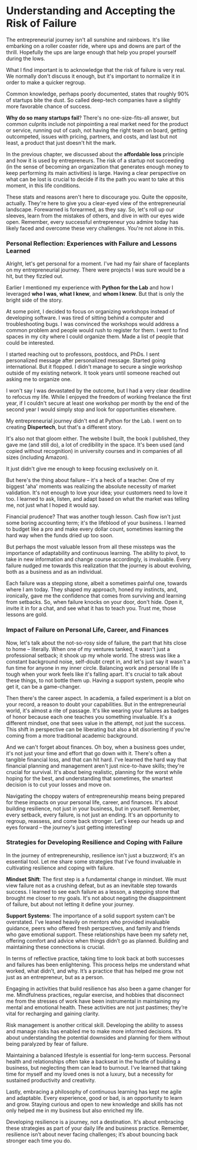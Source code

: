 # Understanding and Accepting the Risk of Failure
The entrepreneurial journey isn't all sunshine and rainbows. It's like embarking on a roller coaster ride, where ups and downs are part of the thrill. Hopefully the ups are large enough that help you propel yourself during the lows.

What I find important is to acknowledge that the risk of failure is very real. We normally don't discuss it enough, but it's important to normalize it in order to make a quicker regroup. 

Common knowledge, perhaps poorly documented, states that roughly 90% of startups bite the dust. So called deep-tech companies have a slightly more favorable chance of success. 

**Why do so many startups fail**? There's no one-size-fits-all answer, but common culprits include not pinpointing a real market need for the product or service, running out of cash, not having the right team on board, getting outcompeted, issues with pricing, partners, and costs, and last but not least, a product that just doesn't hit the mark. 

In the previous chapter, we discussed about the **affordable loss** principle and how it is used by entrepreneurs. The risk of a startup not succeeding (in the sense of becoming an organization that generates enough money to keep performing its main activities) is large. Having a clear perspective on what can be lost is crucial to decide if its the path you want to take at this moment, in this life conditions. 

These stats and reasons aren't here to discourage you. Quite the opposite, actually. They're here to give you a clear-eyed view of the entrepreneurial landscape. Forewarned is forearmed, as they say. So, let's roll up our sleeves, learn from the mistakes of others, and dive in with our eyes wide open. Remember, every successful entrepreneur you admire today has likely faced and overcome these very challenges. You're not alone in this. 
### Personal Reflection: Experiences with Failure and Lessons Learned
Alright, let's get personal for a moment. I've had my fair share of faceplants on my entrepreneurial journey. There were projects I was sure would be a hit, but they fizzled out. 

Earlier I mentioned my experience with **Python for the Lab** and how I leveraged **who I was**, **what I knew**, and **whom I knew**. But that is only the bright side of the story. 

At some point, I decided to focus on organizing workshops instead of developing software. I was tired of sitting behind a computer and troubleshooting bugs. I was convinced the workshops would address a common problem and people would rush to register for them. I went to find spaces in my city where I could organize them. Made a list of people that could be interested. 

I started reaching out to professors, postdocs, and PhDs. I sent personalized message after personalized message. Started going international. But it flopped. I didn't manage to secure a single workshop outside of my existing network. It took years until someone reached out asking me to organize one. 

I won't say I was devastated by the outcome, but I had a very clear deadline to refocus my life. While I enjoyed the freedom of working freelance the first year, if I couldn't secure at least one workshop per month by the end of the second year I would simply stop and look for opportunities elsewhere. 

My entrepreneurial journey didn't end at Python for the Lab. I went on to creating **Dispertech**, but that's a different story. 

It's also not that gloom either. The website I built, the book I published, they gave me (and still do), a lot of credibility in the space. It's been used (and copied without recognition) in university courses and in companies of all sizes (including Amazon). 

It just didn't give me enough to keep focusing exclusively on it. 

But here's the thing about failure – it's a heck of a teacher. One of my biggest 'aha' moments was realizing the absolute necessity of market validation. It's not enough to love your idea; your customers need to love it too. I learned to ask, listen, and adapt based on what the market was telling me, not just what I hoped it would say.

Financial prudence? That was another tough lesson. Cash flow isn't just some boring accounting term; it's the lifeblood of your business. I learned to budget like a pro and make every dollar count, sometimes learning the hard way when the funds dried up too soon.

But perhaps the most valuable lesson from all these missteps was the importance of adaptability and continuous learning. The ability to pivot, to take in new information and change course accordingly, is invaluable. Every failure nudged me towards this realization that the journey is about evolving, both as a business and as an individual.

Each failure was a stepping stone, albeit a sometimes painful one, towards where I am today. They shaped my approach, honed my instincts, and, ironically, gave me the confidence that comes from surviving and learning from setbacks. So, when failure knocks on your door, don't hide. Open it, invite it in for a chat, and see what it has to teach you. Trust me, those lessons are gold.
### Impact of Failure on Personal Life, Career, and Finances

Now, let's talk about the not-so-rosy side of failure, the part that hits close to home – literally. When one of my ventures tanked, it wasn't just a professional setback; it shook up my whole world. The stress was like a constant background noise, self-doubt crept in, and let's just say it wasn't a fun time for anyone in my inner circle. Balancing work and personal life is tough when your work feels like it's falling apart. It's crucial to talk about these things, to not bottle them up. Having a support system, people who get it, can be a game-changer.

Then there's the career aspect. In academia, a failed experiment is a blot on your record, a reason to doubt your capabilities. But in the entrepreneurial world, it's almost a rite of passage. It's like wearing your failures as badges of honor because each one teaches you something invaluable. It's a different mindset, one that sees value in the attempt, not just the success. This shift in perspective can be liberating but also a bit disorienting if you're coming from a more traditional academic background.

And we can't forget about finances. Oh boy, when a business goes under, it's not just your time and effort that go down with it. There's often a tangible financial loss, and that can hit hard. I've learned the hard way that financial planning and management aren't just nice-to-have skills; they're crucial for survival. It's about being realistic, planning for the worst while hoping for the best, and understanding that sometimes, the smartest decision is to cut your losses and move on.

Navigating the choppy waters of entrepreneurship means being prepared for these impacts on your personal life, career, and finances. It's about building resilience, not just in your business, but in yourself. Remember, every setback, every failure, is not just an ending. It's an opportunity to regroup, reassess, and come back stronger. Let's keep our heads up and eyes forward – the journey's just getting interesting!
### Strategies for Developing Resilience and Coping with Failure

In the journey of entrepreneurship, resilience isn't just a buzzword; it's an essential tool. Let me share some strategies that I've found invaluable in cultivating resilience and coping with failure.

**Mindset Shift**: The first step is a fundamental change in mindset. We must view failure not as a crushing defeat, but as an inevitable step towards success. I learned to see each failure as a lesson, a stepping stone that brought me closer to my goals. It's not about negating the disappointment of failure, but about not letting it define your journey.

**Support Systems**: The importance of a solid support system can't be overstated. I've leaned heavily on mentors who provided invaluable guidance, peers who offered fresh perspectives, and family and friends who gave emotional support. These relationships have been my safety net, offering comfort and advice when things didn’t go as planned. Building and maintaining these connections is crucial.

In terms of reflective practice, taking time to look back at both successes and failures has been enlightening. This process helps me understand what worked, what didn’t, and why. It’s a practice that has helped me grow not just as an entrepreneur, but as a person.

Engaging in activities that build resilience has also been a game changer for me. Mindfulness practices, regular exercise, and hobbies that disconnect me from the stresses of work have been instrumental in maintaining my mental and emotional health. These activities are not just pastimes; they’re vital for recharging and gaining clarity.

Risk management is another critical skill. Developing the ability to assess and manage risks has enabled me to make more informed decisions. It’s about understanding the potential downsides and planning for them without being paralyzed by fear of failure.

Maintaining a balanced lifestyle is essential for long-term success. Personal health and relationships often take a backseat in the hustle of building a business, but neglecting them can lead to burnout. I've learned that taking time for myself and my loved ones is not a luxury, but a necessity for sustained productivity and creativity.

Lastly, embracing a philosophy of continuous learning has kept me agile and adaptable. Every experience, good or bad, is an opportunity to learn and grow. Staying curious and open to new knowledge and skills has not only helped me in my business but also enriched my life.

Developing resilience is a journey, not a destination. It's about embracing these strategies as part of your daily life and business practice. Remember, resilience isn’t about never facing challenges; it’s about bouncing back stronger each time you do.